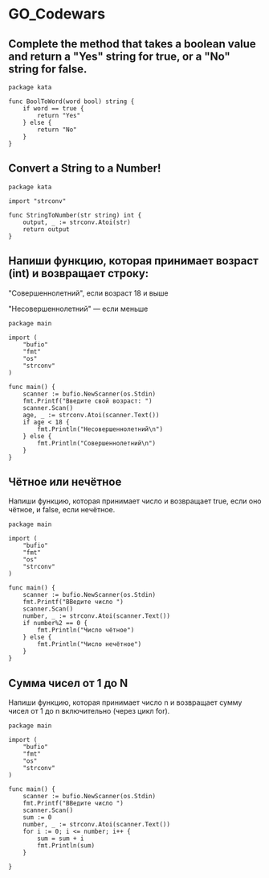 # GO_Codewars

## Complete the method that takes a boolean value and return a "Yes" string for true, or a "No" string for false.

```
package kata

func BoolToWord(word bool) string {
	if word == true {
		return "Yes"
	} else {
		return "No"
	}
}

```

## Convert a String to a Number!

```
package kata

import "strconv"

func StringToNumber(str string) int {
	output, _ := strconv.Atoi(str)
	return output
}

```

## Напиши функцию, которая принимает возраст (int) и возвращает строку:

"Совершеннолетний", если возраст 18 и выше

"Несовершеннолетний" — если меньше

```
package main

import (
	"bufio"
	"fmt"
	"os"
	"strconv"
)

func main() {
	scanner := bufio.NewScanner(os.Stdin)
	fmt.Printf("Введите свой возраст: ")
	scanner.Scan()
	age, _ := strconv.Atoi(scanner.Text())
	if age < 18 {
		fmt.Println("Несовершеннолетний\n")
	} else {
		fmt.Println("Совершеннолетний\n")
	}
}

```

## Чётное или нечётное
Напиши функцию, которая принимает число и возвращает true, если оно чётное, и false, если нечётное.

```
package main

import (
	"bufio"
	"fmt"
	"os"
	"strconv"
)

func main() {
	scanner := bufio.NewScanner(os.Stdin)
	fmt.Printf("ВВедите число ")
	scanner.Scan()
	number, _ := strconv.Atoi(scanner.Text())
	if number%2 == 0 {
		fmt.Println("Число чётное")
	} else {
		fmt.Println("Число нечётное")
	}
}

```
## Сумма чисел от 1 до N

Напиши функцию, которая принимает число n и возвращает сумму чисел от 1 до n включительно (через цикл for).

```
package main

import (
	"bufio"
	"fmt"
	"os"
	"strconv"
)

func main() {
	scanner := bufio.NewScanner(os.Stdin)
	fmt.Printf("ВВедите число ")
	scanner.Scan()
	sum := 0
	number, _ := strconv.Atoi(scanner.Text())
	for i := 0; i <= number; i++ {
		sum = sum + i
		fmt.Println(sum)
	}

}

```
